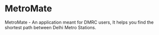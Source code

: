 # MetroMate
MetroMate - An application meant for DMRC users, It helps you find the shortest path between Delhi Metro Stations.
